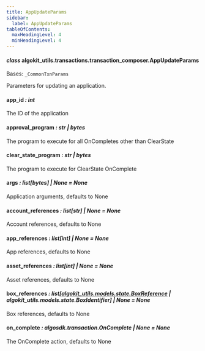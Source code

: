 ```yaml
---
title: AppUpdateParams
sidebar:
  label: AppUpdateParams
tableOfContents:
  maxHeadingLevel: 4
  minHeadingLevel: 4
---
```


#### _class_ algokit_utils.transactions.transaction_composer.AppUpdateParams

Bases: `_CommonTxnParams`

Parameters for updating an application.

#### app_id _: int_

The ID of the application

#### approval_program _: str | bytes_

The program to execute for all OnCompletes other than ClearState

#### clear_state_program _: str | bytes_

The program to execute for ClearState OnComplete

#### args _: list[bytes] | None_ _= None_

Application arguments, defaults to None

#### account_references _: list[str] | None_ _= None_

Account references, defaults to None

#### app_references _: list[int] | None_ _= None_

App references, defaults to None

#### asset_references _: list[int] | None_ _= None_

Asset references, defaults to None

#### box_references _: list[[algokit_utils.models.state.BoxReference](/reference/algokit-utils-py/api/models/state/boxreference/#algokit_utils.models.state.BoxReference) | algokit_utils.models.state.BoxIdentifier] | None_ _= None_

Box references, defaults to None

#### on_complete _: algosdk.transaction.OnComplete | None_ _= None_

The OnComplete action, defaults to None
